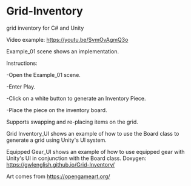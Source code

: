 # Grid-Inventory
 grid inventory for C# and Unity

Video example:
https://youtu.be/SvmOvAgmQ3o
 
 Example_01 scene shows an implementation.
 
 Instructions:
 
 -Open the Example_01 scene. 
 
 -Enter Play. 
 
 -Click on a white button to generate an Inventory Piece. 
 
 -Place the piece on the inventory board.
 
 
 
 
 Supports swapping and re-placing items on the grid. 
 
 Grid Inventory_UI shows an example of how to use the Board class to generate a grid using Unity's UI system.
 
 Equipped Gear_UI shows an example of how to use equipped gear with Unity's UI in conjunction with the Board class.
 Doxygen: https://gwlenglish.github.io/Grid-Inventory/

Art comes from https://opengameart.org/
 
